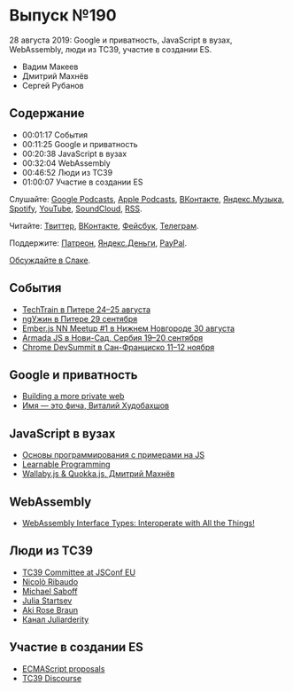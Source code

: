 # Выпуск №190

28 августа 2019: Google и приватность, JavaScript в вузах, WebAssembly, люди из TC39, участие в создании ES.

- Вадим Макеев
- Дмитрий Махнёв
- Сергей Рубанов

## Содержание

- 00:01:17 События
- 00:11:25 Google и приватность
- 00:20:38 JavaScript в вузах
- 00:32:04 WebAssembly
- 00:46:52 Люди из TC39
- 01:00:07 Участие в создании ES

Слушайте: [Google Podcasts](https://podcasts.google.com/?feed=aHR0cHM6Ly93ZWItc3RhbmRhcmRzLnJ1L3BvZGNhc3QvZmVlZC8), [Apple Podcasts](https://itunes.apple.com/podcast/id1080500016), [ВКонтакте](https://vk.com/podcasts-32017543), [Яндекс.Музыка](https://music.yandex.ru/album/6245956), [Spotify](https://open.spotify.com/show/3rzAcADjpBpXt73L0epTjV), [YouTube](https://www.youtube.com/playlist?list=PLMBnwIwFEFHcwuevhsNXkFTcadeX5R1Go), [SoundCloud](https://soundcloud.com/web-standards), [RSS](https://web-standards.ru/podcast/feed/).

Читайте: [Твиттер](https://twitter.com/webstandards_ru), [ВКонтакте](https://vk.com/webstandards_ru), [Фейсбук](https://www.facebook.com/webstandardsru), [Телеграм](https://t.me/webstandards_ru).

Поддержите: [Патреон](https://www.patreon.com/webstandards_ru), [Яндекс.Деньги](https://money.yandex.ru/to/41001119329753), [PayPal](https://www.paypal.me/pepelsbey).

[Обсуждайте в Слаке](http://slack.web-standards.ru/).

## События

- [TechTrain в Питере 24–25 августа](https://techtrain.ru/)
- [ngУжин в Питере 29 сентября](https://t.me/angular_piter/2374)
- [Ember.js NN Meetup #1 в Нижнем Новгороде 30 августа](https://www.it52.info/events/2019-08-30-ember-js-nn-meetup-1)
- [Armada JS в Нови-Сад, Сербия 19–20 сентября](https://www.armada-js.com/)
- [Chrome DevSummit в Сан-Франциско 11–12 ноября](https://developer.chrome.com/devsummit/)

## Google и приватность

- [Building a more private web](https://www.blog.google/products/chrome/building-a-more-private-web/)
- [Имя — это фича, Виталий Худобахшов](https://youtu.be/AS6xSbl6VXE)

## JavaScript в вузах

- [Основы программирования с примерами на JS](https://habr.com/p/464023/)
- [Learnable Programming](http://worrydream.com/LearnableProgramming/)
- [Wallaby.js & Quokka.js, Дмитрий Махнёв](https://youtu.be/EOe7V5okn6Y)

## WebAssembly

- [WebAssembly Interface Types: Interoperate with All the Things!](https://hacks.mozilla.org/2019/08/webassembly-interface-types/)

## Люди из TC39

- [TC39 Committee at JSConf EU](https://2019.jsconf.eu/tc39-committee/panel.html)
- [Nicolò Ribaudo](https://twitter.com/NicoloRibaudo)
- [Michael Saboff](https://twitter.com/msaboff)
- [Julia Startsev](https://twitter.com/ioctaptceb)
- [Aki Rose Braun](https://twitter.com/gesa)
- [Канал Juliarderity](https://t.me/juliarderity)

## Участие в создании ES

- [ECMAScript proposals](https://github.com/tc39/proposals)
- [TC39 Discourse](https://es.discourse.group/)
